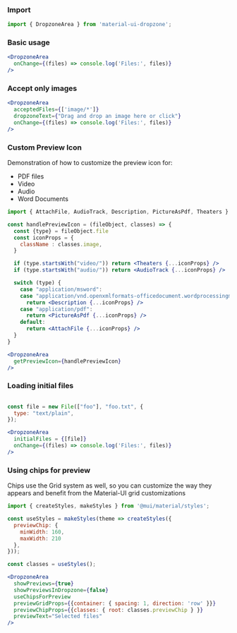 ### Import

```jsx static
import { DropzoneArea } from 'material-ui-dropzone';
```

### Basic usage

```jsx
<DropzoneArea
  onChange={(files) => console.log('Files:', files)}
/>
```

### Accept only images

```jsx
<DropzoneArea
  acceptedFiles={['image/*']}
  dropzoneText={"Drag and drop an image here or click"}
  onChange={(files) => console.log('Files:', files)}
/>
```

### Custom Preview Icon

Demonstration of how to customize the preview icon for:

* PDF files
* Video
* Audio
* Word Documents

```jsx
import { AttachFile, AudioTrack, Description, PictureAsPdf, Theaters } from '@material-ui/icons';

const handlePreviewIcon = (fileObject, classes) => {
  const {type} = fileObject.file
  const iconProps = {
    className : classes.image,
  }

  if (type.startsWith("video/")) return <Theaters {...iconProps} />
  if (type.startsWith("audio/")) return <AudioTrack {...iconProps} />

  switch (type) {
    case "application/msword":
    case "application/vnd.openxmlformats-officedocument.wordprocessingml.document":
      return <Description {...iconProps} />
    case "application/pdf":
      return <PictureAsPdf {...iconProps} />
    default:
      return <AttachFile {...iconProps} />
  }
}

<DropzoneArea
  getPreviewIcon={handlePreviewIcon}
/>
```

### Loading initial files

```jsx

const file = new File(["foo"], "foo.txt", {
  type: "text/plain",
});

<DropzoneArea
  initialFiles = {[file]}
  onChange={(files) => console.log('Files:', files)}
/>
```

### Using chips for preview

Chips use the Grid system as well, so you can customize the way they appears and benefit from the Material-UI grid customizations

```jsx
import { createStyles, makeStyles } from '@mui/material/styles';

const useStyles = makeStyles(theme => createStyles({
  previewChip: {
    minWidth: 160,
    maxWidth: 210
  },
}));

const classes = useStyles();

<DropzoneArea
  showPreviews={true}
  showPreviewsInDropzone={false}
  useChipsForPreview
  previewGridProps={{container: { spacing: 1, direction: 'row' }}}
  previewChipProps={{classes: { root: classes.previewChip } }}
  previewText="Selected files"
/>
```
